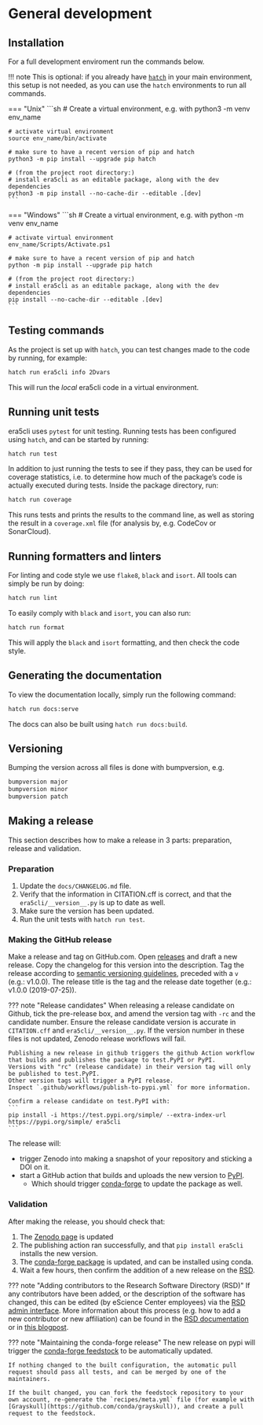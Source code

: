 # General development

## Installation

For a full development enviroment run the commands below.

!!! note
    This is optional: if you already have [`hatch`](https://hatch.pypa.io/) in your main environment, this setup is not needed, as you can use the `hatch` environments to run all commands.

=== "Unix"
    ```sh
    # Create a virtual environment, e.g. with
    python3 -m venv env_name

    # activate virtual environment
    source env_name/bin/activate

    # make sure to have a recent version of pip and hatch
    python3 -m pip install --upgrade pip hatch

    # (from the project root directory:)
    # install era5cli as an editable package, along with the dev dependencies
    python3 -m pip install --no-cache-dir --editable .[dev]
    ```

=== "Windows"
    ```sh
    # Create a virtual environment, e.g. with
    python -m venv env_name

    # activate virtual environment
    env_name/Scripts/Activate.ps1

    # make sure to have a recent version of pip and hatch
    python -m pip install --upgrade pip hatch

    # (from the project root directory:)
    # install era5cli as an editable package, along with the dev dependencies
    pip install --no-cache-dir --editable .[dev]
    ```

## Testing commands

As the project is set up with `hatch`, you can test changes made to the code by running, for example:

```sh
hatch run era5cli info 2Dvars
```

This will run the *local* era5cli code in a virtual environment.

## Running unit tests

era5cli uses `pytest` for unit testing. Running tests has been configured using `hatch`, and can be started by running:

```sh
hatch run test
```

In addition to just running the tests to see if they pass, they can be used for coverage statistics, i.e. to determine how much of the package’s code is actually executed during tests. Inside the package directory, run:

```sh
hatch run coverage
```

This runs tests and prints the results to the command line, as well as storing the result in a `coverage.xml` file (for analysis by, e.g. CodeCov or SonarCloud).

## Running formatters and linters
For linting and code style we use `flake8`, `black` and `isort`. All tools can simply be run by doing:

```sh
hatch run lint
```

To easily comply with `black` and `isort`, you can also run:

```sh
hatch run format
```

This will apply the `black` and `isort` formatting, and then check the code style.

## Generating the documentation

To view the documentation locally, simply run the following command:

```sh
hatch run docs:serve
```

The docs can also be built using `hatch run docs:build`.

## Versioning

Bumping the version across all files is done with bumpversion, e.g.

```sh
bumpversion major
bumpversion minor
bumpversion patch
```

## Making a release

This section describes how to make a release in 3 parts: preparation, release and validation.

### Preparation
1. Update the `docs/CHANGELOG.md` file.
2. Verify that the information in CITATION.cff is correct, and that the `era5cli/__version__.py` is up to date as well.
3. Make sure the version has been updated.
4. Run the unit tests with `hatch run test`.

### Making the GitHub release
Make a release and tag on GitHub.com.
Open [releases](https://github.com/eWaterCycle/era5cli/releases) and draft a new release.
Copy the changelog for this version into the description.
Tag the release according to [semantic versioning guidelines](https://semver.org/), preceded with a `v` (e.g.: v1.0.0).
The release title is the tag and the release date together (e.g.: v1.0.0 (2019-07-25)).

??? note "Release candidates"
    When releasing a release candidate on Github, tick the pre-release box, and amend the version tag with `-rc` and the candidate number.
    Ensure the release candidate version is accurate in `CITATION.cff` and `era5cli/__version__.py`.
    If the version number in these files is not updated, Zenodo release workflows will fail.

    Publishing a new release in github triggers the github Action workflow that builds and publishes the package to test.PyPI or PyPI.
    Versions with "rc" (release candidate) in their version tag will only be published to test.PyPI.
    Other version tags will trigger a PyPI release.
    Inspect `.github/workflows/publish-to-pypi.yml` for more information.

    Confirm a release candidate on test.PyPI with:
    ```
    pip install -i https://test.pypi.org/simple/ --extra-index-url https://pypi.org/simple/ era5cli
    ```

The release will:

 - trigger Zenodo into making a snapshot of your repository and sticking a DOI on it.
 - start a GitHub action that builds and uploads the new version to [PyPI](https://pypi.org/project/era5cli/).
    - Which should trigger [conda-forge](https://github.com/conda-forge/era5cli-feedstock) to update the package as well.

### Validation
After making the release, you should check that:

1. The [Zenodo page](https://doi.org/10.5281/zenodo.3252665) is updated
2. The publishing action ran successfully, and that `pip install era5cli` installs the new version.
3. The [conda-forge package](https://anaconda.org/conda-forge/era5cli) is updated, and can be installed using conda.
4. Wait a few hours, then confirm the addition of a new release on the [RSD](https://www.research-software.nl/software/era5cli).

??? note "Adding contributors to the Research Software Directory (RSD)"
    If any contributors have been added, or the description of the software has changed, this can be edited (by eScience Center employees) via the [RSD admin interface](https://www.research-software.nl/admin/).
    More information about this process (e.g. how to add a new contributor or new affiliation) can be found in the [RSD documentation](https://github.com/research-software-directory/research-software-directory/blob/master/docs/entering-data.md) or in [this blogpost](https://blog.esciencecenter.nl/the-research-software-directory-and-how-it-promotes-software-citation-4bd2137a6b8).

??? note "Maintaining the conda-forge release"
    The new release on pypi will trigger the [conda-forge feedstock](https://github.com/conda-forge/era5cli-feedstock) to be automatically updated.

    If nothing changed to the built configuration, the automatic pull request should pass all tests, and can be merged by one of the maintainers.

    If the built changed, you can fork the feedstock repository to your own account, re-generate the `recipes/meta.yml` file (for example with [Grayskull](https://github.com/conda/grayskull)), and create a pull request to the feedstock.

